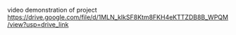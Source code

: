 video demonstration of project
https://drive.google.com/file/d/1MLN_kIkSF8Ktm8FKH4eKTTZDB8B_WPQM/view?usp=drive_link
